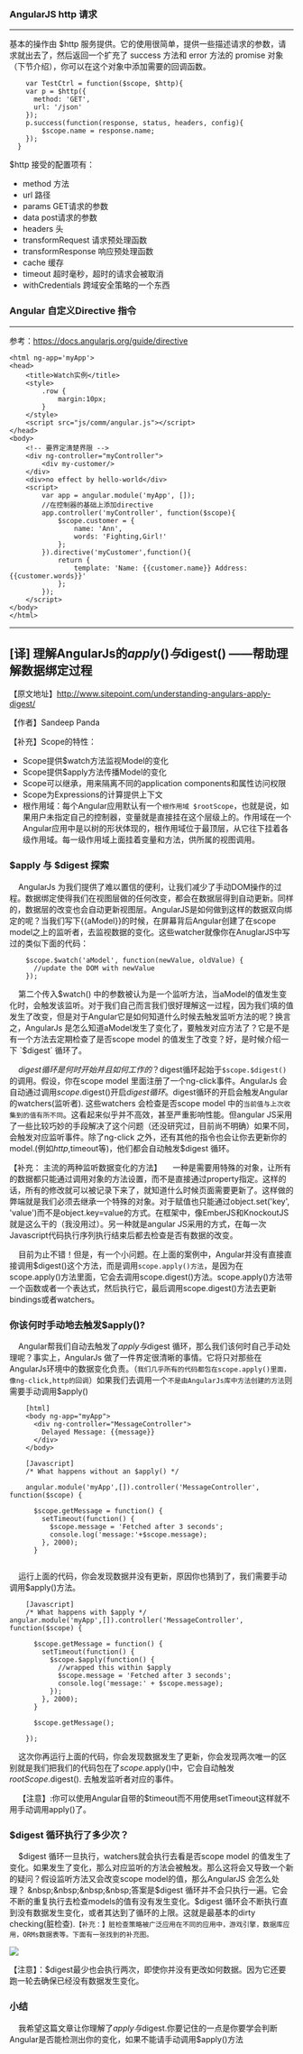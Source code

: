 ### AngularJS http 请求
------------------------

基本的操作由 $http 服务提供。它的使用很简单，提供一些描述请求的参数，请求就出去了，然后返回一个扩充了 success 方法和 error 方法的 promise 对象（下节介绍），你可以在这个对象中添加需要的回调函数。

````
    var TestCtrl = function($scope, $http){
    var p = $http({
      method: 'GET',
      url: '/json'
    });
    p.success(function(response, status, headers, config){
        $scope.name = response.name;
    });
  }

````

$http 接受的配置项有：

* method 方法
* url 路径
* params GET请求的参数
* data post请求的参数
* headers 头
* transformRequest 请求预处理函数
* transformResponse 响应预处理函数
* cache 缓存
* timeout 超时毫秒，超时的请求会被取消
* withCredentials 跨域安全策略的一个东西

### Angular 自定义Directive 指令
------------------------

参考：https://docs.angularjs.org/guide/directive

````
<html ng-app='myApp'>
<head>
    <title>Watch实例</title>
    <style>
        .row {
            margin:10px;
        }
    </style>
    <script src="js/comm/angular.js"></script>
</head>
<body>
    <!-- 要界定清楚界限 -->
    <div ng-controller="myController">
        <div my-customer/>
    </div>
    <div>no effect by hello-world</div>
    <script>
        var app = angular.module('myApp', []);
        //在控制器的基础上添加directive
        app.controller('myController', function($scope){
            $scope.customer = {
                name: 'Ann',
                words: 'Fighting,Girl!'
            };
        }).directive('myCustomer',function(){
            return {
                template: 'Name: {{customer.name}} Address: {{customer.words}}'
            };
        });
    </script>
</body>
</html>

````
------------------------
## [译] 理解AngularJs的$apply()与$digest() ——帮助理解数据绑定过程


【原文地址】http://www.sitepoint.com/understanding-angulars-apply-digest/

【作者】Sandeep Panda

【补充】Scope的特性：

* Scope提供$watch方法监视Model的变化
* Scope提供$apply方法传播Model的变化
* Scope可以继承，用来隔离不同的application components和属性访问权限
* Scope为Expressions的计算提供上下文
* 根作用域：每个Angular应用默认有一个`根作用域 $rootScope`，也就是说，如果用户未指定自己的控制器，变量就是直接挂在这个层级上的。作用域在一个Angular应用中是以树的形状体现的，根作用域位于最顶层，从它往下挂着各级作用域。每一级作用域上面挂着变量和方法，供所属的视图调用。

### $apply 与 $digest 探索

&nbsp;&nbsp;&nbsp;&nbsp;AngularJs 为我们提供了难以置信的便利，让我们减少了手动DOM操作的过程。数据绑定使得我们在视图层做的任何改变，都会在数据层得到自动更新。同样的，数据层的改变也会自动更新视图层。AngularJS是如何做到这样的数据双向绑定的呢？当我们写下{{aModel}}的时候，在屏幕背后Angular创建了在scope model之上的监听者，去监视数据的变化。这些watcher就像你在AnuglarJS中写过的类似下面的代码：

````
    $scope.$watch('aModel', function(newValue, oldValue) {
      //update the DOM with newValue
    });

````

&nbsp;&nbsp;&nbsp;&nbsp;第二个传入$watch() 中的参数被认为是一个监听方法，当aModel的值发生变化时，会触发该监听。对于我们自己而言我们很好理解这一过程，因为我们填的值发生了改变，但是对于Angular它是如何知道什么时候去触发监听方法的呢？换言之，AngularJs 是怎么知道aModel发生了变化了，要触发对应方法了？它是不是有一个方法去定期检查了是否scope model 的值发生了改变？好，是时候介绍一下 `$digest` 循环了。


&nbsp;&nbsp;&nbsp;&nbsp;$digest 循环是何时开始并且如何工作的？$digest循环起始于`$scope.$digest()`的调用。假设，你在scope model 里面注册了一个ng-click事件。AngularJs 会自动通过调用$scope.$digest()开启$digest循环。$digest循环的开启会触发Angular的watchers(监听者). 这些watchers 会检查是否scope model 中的`当前值与上次收集到的值有所不同`。这看起来似乎并不高效，甚至严重影响性能。但angular JS采用了一些比较巧妙的手段解决了这个问题（还没研究过，目前尚不明确）如果不同，会触发对应监听事件。除了ng-click 之外，还有其他的指令也会让你去更新你的model.(例如$http,$timeout等)，他们都会自动触发$digest 循环。


【补充： 主流的两种监听数据变化的方法】
&nbsp;&nbsp;&nbsp;&nbsp;一种是需要用特殊的对象，让所有的数据都只能通过调用对象的方法设置，而不是直接通过property指定。这样的话，所有的修改就可以被记录下来了，就知道什么时候页面需要更新了。这样做的弊端就是我们必须去继承一个特殊的对象。对于赋值也只能通过object.set('key', 'value')而不是object.key=value的方式。在框架中，像EmberJS和KnockoutJS就是这么干的（我没用过）。另一种就是angular JS采用的方式，在每一次Javascript代码执行序列执行结束后都去检查是否有数据的改变。

&nbsp;&nbsp;&nbsp;&nbsp;目前为止不错！但是，有一个小问题。在上面的案例中，Angular并没有直接直接调用$digest()这个方法，而是调用`scope.apply()方法`，是因为在scope.apply()方法里面，它会去调用scope.digest()方法。scope.apply()方法带一个函数或者一个表达式，然后执行它，最后调用scope.digest()方法去更新bindings或者watchers。

### 你该何时手动地去触发$apply()?

&nbsp;&nbsp;&nbsp;&nbsp;Angular帮我们自动去触发了$apply与$digest 循环，那么我们该何时自己手动处理呢？事实上，AngularJs 做了一件界定很清晰的事情。它将只对那些在AngularJs环境中的数据变化负责。（`我们几乎所有的代码都包在scope.apply()里面，像ng-click,http的回调`）如果我们去调用一个`不是由AngularJs库中方法创建的方法`则需要手动调用$apply()

````
    [html]
    <body ng-app="myApp">
      <div ng-controller="MessageController">
        Delayed Message: {{message}}
      </div>  
    </body>
    
    [Javascript]
    /* What happens without an $apply() */
    
    angular.module('myApp',[]).controller('MessageController',  function($scope) {
    
      $scope.getMessage = function() {
        setTimeout(function() {
          $scope.message = 'Fetched after 3 seconds';
          console.log('message:'+$scope.message);
        }, 2000);
      }
    
````
&nbsp;&nbsp;&nbsp;&nbsp;运行上面的代码，你会发现数据并没有更新，原因你也猜到了，我们需要手动调用$apply()方法。

````
    [Javascript]
    /* What happens with $apply */ 
angular.module('myApp',[]).controller('MessageController', function($scope) {
    
      $scope.getMessage = function() {
        setTimeout(function() {
          $scope.$apply(function() {
            //wrapped this within $apply
            $scope.message = 'Fetched after 3 seconds'; 
            console.log('message:' + $scope.message);
          });
        }, 2000);
      }
      
      $scope.getMessage();
    
    });
````
&nbsp;&nbsp;&nbsp;&nbsp;这次你再运行上面的代码，你会发现数据发生了更新，你会发现两次唯一的区别就是我们把我们的代码包在了$scope.$apply()中，它会自动触发$rootScope.$digest(). 去触发监听者对应的事件。

&nbsp;&nbsp;&nbsp;&nbsp;【注意】:你可以使用Angular自带的$timeout而不用使用setTimeout这样就不用手动调用apply()了。

### $digest 循环执行了多少次？
&nbsp;&nbsp;&nbsp;&nbsp;$digest 循环一旦执行，watchers就会执行去看是否scope model 的值发生了变化。如果发生了变化，那么对应监听的方法会被触发。那么这将会又导致一个新的疑问？假设监听方法又会改变scope model的值，那么AngularJS 会怎么处理？
&nbsp;&nbsp;&nbsp;&nbsp;答案是$digest 循环并不会只执行一遍。它会不断的重复执行去检查models的值有没有发生变化。$digest 循环会不断执行直到没有数据发生变化，或者其达到了循环的上限。这就是最基本的dirty checking(脏检查).`【补充：】脏检查策略被广泛应用在不同的应用中，游戏引擎，数据库应用，ORMs数据表等。下面有一张找到的补充图。`

![](http://gtms02.alicdn.com/tps/i2/TB1OvJWJXXXXXXxXpXX09q3TFXX-698-593.png)

【注意】：$digest最少也会执行两次，即使你并没有更改如何数据。因为它还要跑一轮去确保已经没有数据发生变化。

### 小结
&nbsp;&nbsp;&nbsp;&nbsp;我希望这篇文章让你理解了$apply与$digest.你要记住的一点是你要学会判断Angular是否能检测出你的变化，如果不能请手动调用$apply()方法


